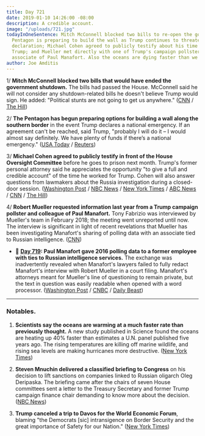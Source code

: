 ```yaml
---
title: Day 721
date: 2019-01-10 14:26:00 -08:00
description: A credible account.
image: "/uploads/721.jpg"
todayInOneSentence: Mitch McConnell blocked two bills to re-open the government; the
  Pentagon is preparing to build the wall as Trump continues to threaten a national-emergency
  declaration; Michael Cohen agreed to publicly testify about his time working for
  Trump; and Mueller met directly with one of Trump's campaign pollsters, a former
  associate of Paul Manafort. Also the oceans are dying faster than we thought.
author: Joe Amditis
---
```


1/ **Mitch McConnell blocked two bills that would have ended the government shutdown.** The bills had passed the House. McConnell said he will not consider any shutdown-related bills he doesn't believe Trump would sign. He added: "Political stunts are not going to get us anywhere." ([CNN](https://www.cnn.com/2019/01/10/politics/senate-blocks-vote-congress-shutdown/index.html) / [The Hill](https://thehill.com/homenews/senate/424730-mcconnell-blocks-house-bills-to-reopen-government))

2/ **The Pentagon has begun preparing options for building a wall along the southern border** in the event Trump declares a national emergency. If an agreement can't be reached, said Trump, "probably I will do it – I would almost say definitely. We have plenty of funds if there’s a national emergency." ([USA Today](https://www.usatoday.com/story/news/politics/2019/01/10/shutdown-pentagon-confirms-its-preparing-build-border-wall/2536908002/) / [Reuters](https://www.reuters.com/article/us-usa-shutdown-idUSKCN1P416X))

3/ **Michael Cohen agreed to publicly testify in front of the House Oversight Committee** before he goes to prison next month. Trump's former personal attorney said he appreciates the opportunity "to give a full and credible account" of the time he worked for Trump. Cohen will also answer questions from lawmakers about the Russia investigation during a closed-door session. ([Washington Post](http://www.washingtonpost.com/powerpost/michael-cohen-to-testify-publicly-before-house-panel-in-early-february/2019/01/10/6c0448f4-1516-11e9-90a8-136fa44b80ba_story.html) / [NBC News](https://www.cnbc.com/2019/01/10/ex-trump-lawyer-michael-cohen-to-testify-to-house-oversight-committee.html) / [New York Times](https://www.nytimes.com/2019/01/10/us/politics/michael-cohen-testify-trump-congress.html) / [ABC News](https://abcnews.go.com/Politics/trumps-lawyer-michael-cohen-testify-congress-february/story?id=60290630) / [CNN](https://www.cnn.com/2019/01/10/politics/michael-cohen-testify-congress/index.html) / [The Hill](https://thehill.com/homenews/administration/424794-michael-cohen-to-testify-publicly-before-congress))

4/ **Robert Mueller requested information last year from a Trump campaign pollster and colleague of Paul Manafort.** Tony Fabrizio was interviewed by Mueller's team in February 2018; the meeting went unreported until now. The interview is significant in light of recent revelations that Mueller has been investigating Manafort's sharing of polling data with an associate tied to Russian intelligence. ([CNN](https://www.cnn.com/2019/01/10/politics/robert-mueller-trump-pollster/index.html))

* 📌 **[Day 719](https://whatthefuckjusthappenedtoday.com/page/2/#2-paul-manafort-gave-2016-polling-da): Paul Manafort gave 2016 polling data to a former employee with ties to Russian intelligence services.** The exchange was inadvertently revealed when Manafort's lawyers failed to fully redact Manafort's interview with Robert Mueller in a court filing. Manafort's attorneys meant for Mueller's line of questioning to remain private, but the text in question was easily readable when opened with a word processor. ([Washington Post](https://www.washingtonpost.com/local/legal-issues/paul-manafort-shared-2016-polling-data-with-russian-employee-according-to-court-filing/2019/01/08/3f562ad8-12b0-11e9-803c-4ef28312c8b9_story.html) / [CNBC](https://www.cnbc.com/2019/01/08/mueller-accused-manafort-of-lying-about-sharing-polling-data-with-spy.html) / [Daily Beast](https://www.thedailybeast.com/manafort-suggests-he-gave-suspected-russian-spy-2016-polling-data))

---

### Notables.

1. **Scientists say the oceans are warming at a much faster rate than previously thought.** A new study published in Science found the oceans are heating up 40% faster than estimates a U.N. panel published five years ago. The rising temperatures are killing off marine wildlife, and rising sea levels are making hurricanes more destructive. ([New York Times](https://www.nytimes.com/2019/01/10/climate/ocean-warming-climate-change.html))

2. **Steven Mnuchin delivered a classified briefing to Congress** on his decision to lift sanctions on companies linked to Russian oligarch Oleg Deripaska. The briefing came after the chairs of seven House committees sent a letter to the Treasury Secretary and former Trump campaign finance chair demanding to know more about the decision. ([NBC News](https://www.nbcnews.com/politics/white-house/house-democrats-now-asking-questions-about-treasury-secretary-steven-mnuchin-n956766))

3. **Trump canceled a trip to Davos for the World Economic Forum**, blaming "the Democrats [sic] intransigence on Border Security and the great importance of Safety for our Nation." ([New York Times](https://www.nytimes.com/2019/01/10/us/politics/trump-davos-world-economic-forum.html))
